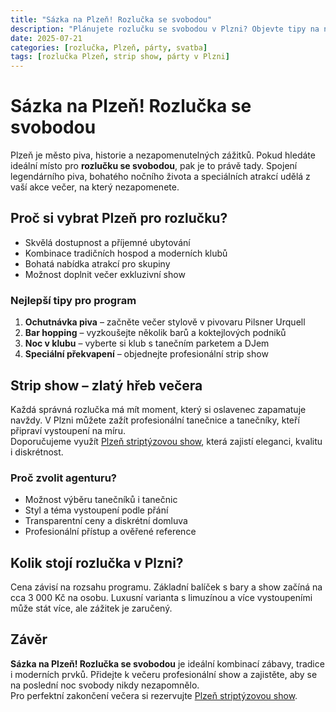 ```yaml
---
title: "Sázka na Plzeň! Rozlučka se svobodou"
description: "Plánujete rozlučku se svobodou v Plzni? Objevte tipy na nejlepší bary, kluby i striptýzové show. Poslední večer svobody v Plzni bude nezapomenutelný!"
date: 2025-07-21
categories: [rozlučka, Plzeň, párty, svatba]
tags: [rozlučka Plzeň, strip show, párty v Plzni]
---
```


# Sázka na Plzeň! Rozlučka se svobodou

Plzeň je město piva, historie a nezapomenutelných zážitků. Pokud hledáte ideální místo pro **rozlučku se svobodou**, pak je to právě tady. Spojení legendárního piva, bohatého nočního života a speciálních atrakcí udělá z vaší akce večer, na který nezapomenete.

## Proč si vybrat Plzeň pro rozlučku?

- Skvělá dostupnost a příjemné ubytování  
- Kombinace tradičních hospod a moderních klubů  
- Bohatá nabídka atrakcí pro skupiny  
- Možnost doplnit večer exkluzivní show  

### Nejlepší tipy pro program

1. **Ochutnávka piva** – začněte večer stylově v pivovaru Pilsner Urquell  
2. **Bar hopping** – vyzkoušejte několik barů a koktejlových podniků  
3. **Noc v klubu** – vyberte si klub s tanečním parketem a DJem  
4. **Speciální překvapení** – objednejte profesionální strip show  

## Strip show – zlatý hřeb večera

Každá správná rozlučka má mít moment, který si oslavenec zapamatuje navždy. V Plzni můžete zažít profesionální tanečnice a tanečníky, kteří připraví vystoupení na míru.  
Doporučujeme využít [Plzeň striptýzovou show](https://www.agenturafox.cz/striptyz-plzen/), která zajistí eleganci, kvalitu i diskrétnost.

### Proč zvolit agenturu?

- Možnost výběru tanečníků i tanečnic  
- Styl a téma vystoupení podle přání  
- Transparentní ceny a diskrétní domluva  
- Profesionální přístup a ověřené reference  

## Kolik stojí rozlučka v Plzni?

Cena závisí na rozsahu programu. Základní balíček s bary a show začíná na cca 3 000 Kč na osobu. Luxusní varianta s limuzínou a více vystoupeními může stát více, ale zážitek je zaručený.

## Závěr

**Sázka na Plzeň! Rozlučka se svobodou** je ideální kombinací zábavy, tradice i moderních prvků. Přidejte k večeru profesionální show a zajistěte, aby se na poslední noc svobody nikdy nezapomnělo.  
Pro perfektní zakončení večera si rezervujte [Plzeň striptýzovou show](https://www.agenturafox.cz/striptyz-plzen/).


